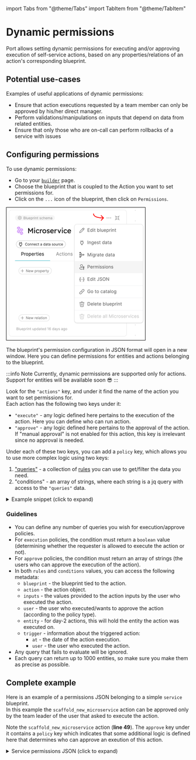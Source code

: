import Tabs from "@theme/Tabs"
import TabItem from "@theme/TabItem"

# Dynamic permissions

Port allows setting dynamic permissions for executing and/or approving execution of self-service actions, based on any properties/relations of an action's corresponding blueprint.

## Potential use-cases

Examples of useful applications of dynamic permissions:

- Ensure that action executions requested by a team member can only be approved by his/her direct manager.
- Perform validations/manipulations on inputs that depend on data from related entities.
- Ensure that only those who are on-call can perform rollbacks of a service with issues

## Configuring permissions

To use dynamic permissions:

- Go to your [`builder`](https://app.getport.io/dev-portal/data-model) page.
- Choose the blueprint that is coupled to the Action you want to set permissions for.
- Click on the `...` icon of the blueprint, then click on `Permissions`.

![blueprintEditPermissions](../../../static/img/self-service-actions/rbac/blueprintEditPermissions.png)

The blueprint's permission configuration in JSON format will open in a new window. Here you can define permissions for entities and actions belonging to the blueprint.

:::info Note
Currently, dynamic permissions are supported only for actions. Support for entities will be available soon 😎
:::

Look for the `"actions"` key, and under it find the name of the action you want to set permissions for.  
Each action has the following two keys under it:

- `"execute"` - any logic defined here pertains to the execution of the action. Here you can define who can run action.
- `"approve"` - any logic defined here pertains to the approval of the action. If "manual approval" is not enabled for this action, this key is irrelevant since no approval is needed.

Under each of these two keys, you can add a `policy` key, which allows you to use more complex logic using two keys:

1. ["queries"](/search-and-query/) - a collection of [rules](/search-and-query/#rules) you can use to get/filter the data you need.
2. "conditions" - an array of strings, where each string is a jq query with access to the `"queries"` data.

<details>
<summary>Example snippet (click to expand)</summary>

```json showLineNumbers
"actions": {
  "action_name": {
    "execute": {
      "policy": {
        "queries": {
          "query_name": {
            "rules": [
                # Your rule/s logic here
              ],
              "combinator": "and"
          }
        },
        "conditions": [
          # A jq query resulting in a boolean value
        ]
      }
    },
    "approve": {
      "roles": [
        "Admin"
      ],
      "users": [],
      "teams": [],
      "policy": {
        "queries": {
          "query_name": {
            "rules": [
                # Your rule/s logic here
              ],
              "combinator": "and"
          }
        },
        "conditions": [
          # A jq query resulting in an array of strings
        ]
      }
    }
  }
}
```

</details>

### Guidelines

- You can define any number of queries you wish for execution/approve policies.
- For `execution` policies, the condition must return a `boolean` value (determining whether the requester is allowed to execute the action or not).
- For `approve` policies, the condition must return an array of strings (the users who can approve the execution of the action).
- In both `rules` and `conditions` values, you can access the following metadata:
  - `blueprint` - the blueprint tied to the action.
  - `action` - the action object.
  - `inputs` - the values provided to the action inputs by the user who executed the action.
  - `user` - the user who executed/wants to approve the action (according to the policy type).
  - `entity` - for day-2 actions, this will hold the entity the action was executed on.
  - `trigger` - information about the triggered action:
    - `at` - the date of the action execution.
    - `user` - the user who executed the action.
- Any query that fails to evaluate will be ignored.
- Each query can return up to 1000 entities, so make sure you make them as precise as possible.

## Complete example

Here is an example of a permissions JSON belonging to a simple `service` blueprint.  
In this example the `scaffold_new_microservice` action can be approved only by the team leader of the user that asked to execute the action.

Note the `scaffold_new_microservice` action (**line 49**). The `approve` key under it contains a `policy` key which indicates that some additional logic is defined here that determines who can approve an exeution of this action.

<details>
<summary>Service permissions JSON (click to expand)</summary>

```json showLineNumbers
{
  "entities": {
    "register": {
      "roles": ["microservice-moderator", "Admin"],
      "users": ["admin@dyn-permissions-demo.com"],
      "teams": [],
      "ownedByTeam": false
    },
    "update": {
      "roles": ["microservice-moderator", "Admin"],
      "users": ["admin@dyn-permissions-demo.com"],
      "teams": [],
      "ownedByTeam": false
    },
    "unregister": {
      "roles": ["microservice-moderator", "Admin"],
      "users": ["admin@dyn-permissions-demo.com"],
      "teams": [],
      "ownedByTeam": false
    },
    "updateProperties": {
      "$identifier": {
        "roles": ["microservice-moderator", "Admin"],
        "users": ["admin@dyn-permissions-demo.com"],
        "teams": [],
        "ownedByTeam": false
      },
      "$title": {
        "roles": ["microservice-moderator", "Admin"],
        "users": ["admin@dyn-permissions-demo.com"],
        "teams": [],
        "ownedByTeam": false
      },
      "$team": {
        "roles": ["microservice-moderator", "Admin"],
        "users": ["admin@dyn-permissions-demo.com"],
        "teams": [],
        "ownedByTeam": false
      },
      "$icon": {
        "roles": ["microservice-moderator", "Admin"],
        "users": ["admin@dyn-permissions-demo.com"],
        "teams": [],
        "ownedByTeam": false
      }
    }
  },
  "actions": {
    "scaffold_new_microservice": {
      "execute": {
        "roles": ["Member", "Admin"],
        "users": [],
        "teams": [],
        "ownedByTeam": false
      },
      "approve": {
        "roles": ["Admin"],
        "users": [],
        "teams": [],
        "policy": {
          "queries": {
            "executingUser": {
              "rules": [
                {
                  "value": "user",
                  "operator": "=",
                  "property": "$blueprint"
                },
                {
                  "value": "{{.trigger.user.email}}",
                  "operator": "=",
                  "property": "$identifier"
                }
              ],
              "combinator": "and"
            },
            "approvingUsers": {
              "rules": [
                {
                  "value": "user",
                  "operator": "=",
                  "property": "$blueprint"
                },
                {
                  "value": "Approver",
                  "operator": "=",
                  "property": "role"
                }
              ],
              "combinator": "and"
            }
          },
          "conditions": [
            "(.results.executingUser.entities | first | .relations.team) as $executerTeam | [.results.approvingUsers.entities[] | select(.relations.team == $executerTeam) | .identifier]"
          ]
        }
      }
    }
  }
}
```

</details>